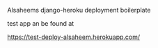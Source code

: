 Alsaheems django-heroku deployment boilerplate

test app an be found at 

https://test-deploy-alsaheem.herokuapp.com/
